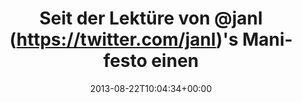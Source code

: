 ---
retweeted: false
source: <a href="http://twitter.com" rel="nofollow">Twitter Web Client</a>
entities:
  hashtags: []
  symbols: []
  user_mentions:
  - name: 'Jan Lehnardt is on Mastodon: @janl@narrativ.es'
    screen_name: janl
    indices:
    - '21'
    - '26'
    id_str: '819606'
    id: '819606'
  - name: Marc Böttler
    screen_name: marcshark
    indices:
    - '79'
    - '89'
    id_str: '15440623'
    id: '15440623'
  - name: Matthias Gieselmann
    screen_name: bildlich
    indices:
    - '90'
    - '99'
    id_str: '24895329'
    id: '24895329'
  - name: Gerd Böttler
    screen_name: gerdoblaster
    indices:
    - '106'
    - '119'
    id_str: '170259048'
    id: '170259048'
  urls:
  - url: http://t.co/QslWnUndpV
    expanded_url: http://www.youtube.com/watch?v=Ht5-o23ryUQ&feature=youtu.be&t=19m53s
    display_url: youtube.com/watch?v=Ht5-o2…
    indices:
    - '122'
    - '144'
display_text_range:
- '0'
- '144'
favorite_count: '1'
id_str: '370486646539427840'
truncated: false
retweet_count: '0'
id: '370486646539427840'
possibly_sensitive: false
created_at: Thu Aug 22 10:04:34 +0000 2013
favorited: false
full_text: Seit der Lektüre von [@janl](https://twitter.com/janl)'s Manifesto einen
  Ohrwurm. Mit den Besten Grüßen an [@marcshark](https://twitter.com/marcshark) [@bildlich](https://twitter.com/bildlich)
  &amp; [@gerdoblaster](https://twitter.com/gerdoblaster) –
lang: de
quote_url: http://www.youtube.com/watch?v=Ht5-o23ryUQ&feature=youtu.be&t=19m53s
tags:
- pesos/twitter
date: '2013-08-22T10:04:34+00:00'
src: https://twitter.com/bascht/status/370486646539427840
original_url: https://twitter.com/bascht/status/370486646539427840
type: twitter_tweet
text: Seit der Lektüre von [@janl](https://twitter.com/janl)'s Manifesto einen Ohrwurm.
  Mit den Besten Grüßen an [@marcshark](https://twitter.com/marcshark) [@bildlich](https://twitter.com/bildlich)
  &amp; [@gerdoblaster](https://twitter.com/gerdoblaster) –
title: Seit der Lektüre von @janl (https://twitter.com/janl)'s Manifesto einen

---